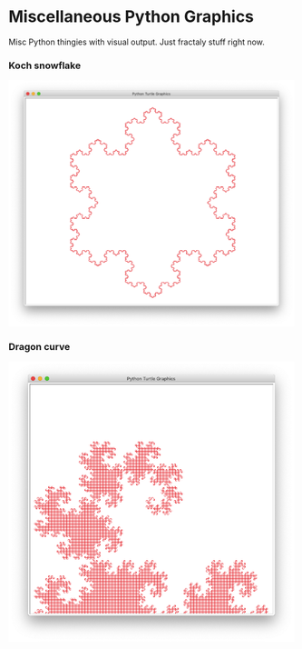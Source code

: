 # Miscellaneous Python Graphics

Misc Python thingies with visual output. Just fractaly stuff right now.

### Koch snowflake

![Koch snowflake to depth 5](/koch/snowflake-d5-s300.png)

### Dragon curve

![Dragon curve](/dragon/dragon-s4.png)
